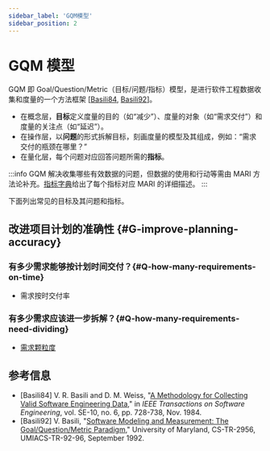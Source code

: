 ```yaml
---
sidebar_label: 'GQM模型'
sidebar_position: 2
---
```


# GQM 模型

GQM 即 Goal/Question/Metric（目标/问题/指标）模型，是进行软件工程数据收集和度量的一个方法框架 [[Basili84](#Basili84), [Basili92](#Basili92)]。
- 在概念层，**目标**定义度量的目的（如“减少”）、度量的对象（如“需求交付”）和度量的关注点（如“延迟”）。
- 在操作层，以**问题**的形式拆解目标，刻画度量的模型及其组成，例如：“需求交付的瓶颈在哪里？”
- 在量化层，每个问题对应回答问题所需的**指标**。

:::info
GQM 解决收集哪些有效数据的问题，但数据的使用和行动等需由 MARI 方法论补充。[指标字典](/docs/metrics-dict)给出了每个指标对应 MARI 的详细描述。
:::

下面列出常见的目标及其问题和指标。

## 改进项目计划的准确性 {#G-improve-planning-accuracy}

### 有多少需求能够按计划时间交付？{#Q-how-many-requirements-on-time}

- 需求按时交付率

### 有多少需求应该进一步拆解？{#Q-how-many-requirements-need-dividing}

- [需求颗粒度](/docs/metrics-dict/requirement-granularity.md)

## 参考信息

- [Basili84]<a id="Basili84"></a> V. R. Basili and D. M. Weiss, "[A Methodology for Collecting Valid Software Engineering Data](https://doi.org/10.1109/TSE.1984.5010301)," in _IEEE Transactions on Software Engineering_, vol. SE-10, no. 6, pp. 728-738, Nov. 1984.
- [Basili92]<a id="Basili92"></a> V. Basili, "[Software Modeling and Measurement: The Goal/Question/Metric Paradigm](https://hdl.handle.net/1903/7538)," University of Maryland, CS-TR-2956, UMIACS-TR-92-96, September 1992.